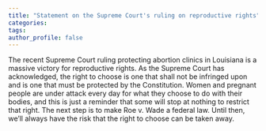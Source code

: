 ```yaml
---
title: "Statement on the Supreme Court's ruling on reproductive rights"
categories:
tags:
author_profile: false
---
```


The recent Supreme Court ruling protecting abortion clinics in Louisiana is a massive victory for reproductive rights. As the Supreme Court has acknowledged, the right to choose is one that shall not be infringed upon and is one that must be protected by the Constitution. Women and pregnant people are under attack every day for what they choose to do with their bodies, and this is just a reminder that some will stop at nothing to restrict that right. The next step is to make Roe v. Wade a federal law. Until then, we’ll always have the risk that the right to choose can be taken away.
